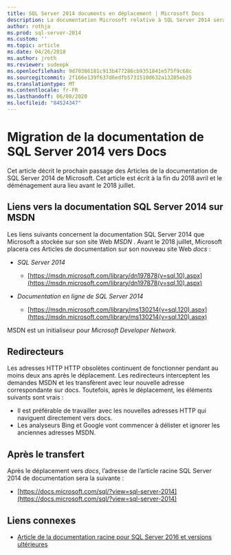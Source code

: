 ```yaml
---
title: SQL Server 2014 documents en déplacement | Microsoft Docs
description: La documentation Microsoft relative à SQL Server 2014 sera déplacée avant le 2018 juillet, de MSDN vers ici, sur docs.
author: rothja
ms.prod: sql-server-2014
ms.custom: ''
ms.topic: article
ms.date: 04/26/2018
ms.author: jroth
ms.reviewer: sudeepk
ms.openlocfilehash: 9d70386181c913b477286cb9351841e575f9c68c
ms.sourcegitcommit: 2f166e139f637d6edfb5731510d632a13205eb25
ms.translationtype: MT
ms.contentlocale: fr-FR
ms.lasthandoff: 06/08/2020
ms.locfileid: "84524347"
---
```

# <a name="documentation-for-sql-server-2014-is-moving-to-docs"></a>Migration de la documentation de SQL Server 2014 vers Docs

Cet article décrit le prochain passage des Articles de la documentation de SQL Server 2014 de Microsoft. Cet article est écrit à la fin du 2018 avril et le déménagement aura lieu avant le 2018 juillet.

## <a name="links-to-sql-server-2014-documentation-on-msdn"></a>Liens vers la documentation SQL Server 2014 sur MSDN

Les liens suivants concernent la documentation SQL Server 2014 que Microsoft a stockée sur son site Web *MSDN* . Avant le 2018 juillet, Microsoft placera ces Articles de documentation sur son nouveau site Web *docs* :

- *SQL Server 2014*
    - [https://msdn.microsoft.com/library/dn197878(v=sql.10).aspx](https://msdn.microsoft.com/library/dn197878(v=sql.10).aspx)

- *Documentation en ligne de SQL Server 2014*
    - [https://msdn.microsoft.com/library/ms130214(v=sql.120).aspx](https://msdn.microsoft.com/library/ms130214(v=sql.120).aspx)

MSDN est un initialiseur pour *Microsoft Developer Network*.


## <a name="redirectors"></a>Redirecteurs

Les adresses HTTP HTTP obsolètes continuent de fonctionner pendant au moins deux ans après le déplacement. Les redirecteurs interceptent les demandes MSDN et les transfèrent avec leur nouvelle adresse correspondante sur docs. Toutefois, après le déplacement, les éléments suivants sont vrais :

- Il est préférable de travailler avec les nouvelles adresses HTTP qui naviguent directement vers docs.
- Les analyseurs Bing et Google vont commencer à délister et ignorer les anciennes adresses MSDN.


## <a name="after-the-move"></a>Après le transfert

Après le déplacement vers *docs*, l’adresse de l’article racine SQL Server 2014 de documentation sera la suivante :

- [https://docs.microsoft.com/sql/?view=sql-server-2014](https://docs.microsoft.com/sql/?view=sql-server-2014)


## <a name="related-links"></a>Liens connexes

- [Article de la documentation racine pour SQL Server 2016 et versions ultérieures](https://docs.microsoft.com/sql/?view=sql-server-2016)

